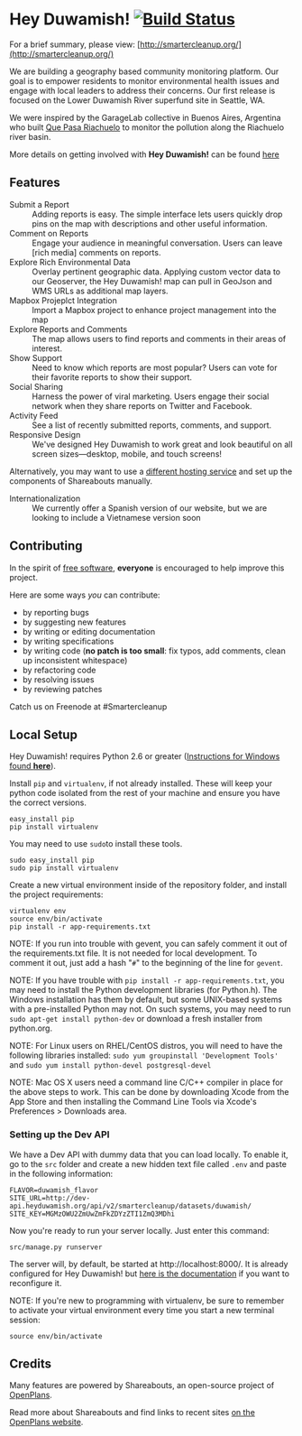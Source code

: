 Hey Duwamish! [![Build Status](https://secure.travis-ci.org/smartercleanup/duwamish.png)](http://travis-ci.org/smartercleanup/duwamish)
===========
For a brief summary, please view: [http://smartercleanup.org/](http://smartercleanup.org/)

We are building a geography based community monitoring platform. Our goal is to empower residents to monitor environmental health issues and engage with local leaders to address their concerns. Our first release is focused on the Lower Duwamish River superfund site in Seattle, WA.

We were inspired by the GarageLab collective in Buenos Aires, Argentina who built [Que Pasa Riachuelo](http://quepasariachuelo.org.ar/) to monitor the pollution along the Riachuelo river basin.

More details on getting involved with **Hey Duwamish!** can be found [here](http://wiki.smartercleanup.org/doku.php?id=contribute)

Features
-------------
<dl>
  <dt>Submit a Report</dt>
  <dd>Adding reports is easy. The simple interface lets users quickly drop pins on the map with descriptions and other useful information.</dd>

  <dt>Comment on Reports</dt>
  <dd>Engage your audience in meaningful conversation. Users can leave [rich media] comments on reports.</dd>

  <dt>Explore Rich Environmental Data</dt>
  <dd>Overlay pertinent geographic data. Applying custom vector data to our Geoserver, the Hey Duwamish! map can pull in GeoJson and WMS URLs as additional map layers.</dd>

  <dt>Mapbox Projeplct Integration</dt>
  <dd>Import a Mapbox project to enhance project management into the map</dd>

  <dt>Explore Reports and Comments</dt>
  <dd>The map allows users to find reports and comments in their areas of interest.</dd>

  <dt>Show Support</dt>
  <dd>Need to know which reports are most popular? Users can vote for their favorite reports to show their support.</dd>

  <dt>Social Sharing</dt>
  <dd>Harness the power of viral marketing. Users engage their social network when they share reports on Twitter and Facebook.</dd>

  <dt>Activity Feed</dt>
  <dd>See a list of recently submitted reports, comments, and support.</dd>

  <dt>Responsive Design</dt>
  <dd>We've designed Hey Duwamish to work great and look beautiful on all screen sizes—desktop, mobile, and touch screens!</dd>

Alternatively, you may want to use a [different hosting service](https://github.com/openplans/shareabouts/blob/master/doc/DEPLOY.md) and set up the components of Shareabouts manually.

  <dt>Internationalization</dt>
  <dd>We currently offer a Spanish version of our website, but we are looking to include a Vietnamese version soon</dd>
</dl>

Contributing
------------
In the spirit of [free software](http://www.fsf.org/licensing/essays/free-sw.html), **everyone** is encouraged to help improve this project.

Here are some ways *you* can contribute:

* by reporting bugs
* by suggesting new features
* by writing or editing documentation
* by writing specifications
* by writing code (**no patch is too small**: fix typos, add comments, clean up inconsistent whitespace)
* by refactoring code
* by resolving issues
* by reviewing patches

Catch us on Freenode at #Smartercleanup

Local Setup
-------------
Hey Duwamish! requires Python 2.6 or greater ([Instructions for Windows found **here**](/doc/WINDOWS_SETUP.md)).

Install `pip` and `virtualenv`, if not already installed. These will keep your python code isolated from the rest of your machine and ensure you have the correct versions.

```
easy_install pip
pip install virtualenv
```
You may need to use `sudo`to install these tools.

```
sudo easy_install pip
sudo pip install virtualenv
```
Create a new virtual environment inside of the repository folder, and install the project requirements:

```
virtualenv env
source env/bin/activate
pip install -r app-requirements.txt
```

NOTE: If you run into trouble with gevent, you can safely comment it out of the requirements.txt file. It is not needed for local development. To comment it out, just add a hash "`#`" to the beginning of the line for `gevent`.

NOTE: If you have trouble with `pip install -r app-requirements.txt`, you may need to install the Python development libraries (for Python.h). The Windows installation has them by default, but some UNIX-based systems with a pre-installed Python may not. On such systems, you may need to run `sudo apt-get install python-dev` or download a fresh installer from python.org.

NOTE: For Linux users on RHEL/CentOS distros, you will need to have the following libraries installed: `sudo yum groupinstall 'Development Tools'` and `sudo yum install python-devel postgresql-devel`

NOTE: Mac OS X users need a command line C/C++ compiler in place for the above steps to work. This can be done by downloading Xcode from the App Store and then installing the Command Line Tools via Xcode's Preferences > Downloads area.

### Setting up the Dev API

We have a Dev API with dummy data that you can load locally. To enable it, go to the `src` folder and create a new hidden text file called `.env` and paste in the following information:

```
FLAVOR=duwamish_flavor
SITE_URL=http://dev-api.heyduwamish.org/api/v2/smartercleanup/datasets/duwamish/
SITE_KEY=MGMzOWU2ZmUwZmFkZDYzZTI1ZmQ3MDhi
```

Now you're ready to run your server locally. Just enter this command:

```
src/manage.py runserver
```
The server will, by default, be started at http://localhost:8000/. It is already configured for Hey Duwamish! but [here is the documentation](https://github.com/openplans/shareabouts/blob/master/doc/CONFIG.md) if you want to reconfigure it.

NOTE: If you're new to programming with virtualenv, be sure to remember to activate your virtual environment every time you start a new terminal session:

```
source env/bin/activate
```

Credits
-------------
Many features are powered by Shareabouts, an open-source project of [OpenPlans](http://openplans.org).

Read more about Shareabouts and find links to recent sites [on the OpenPlans website](http://openplans.org/shareabouts/).


